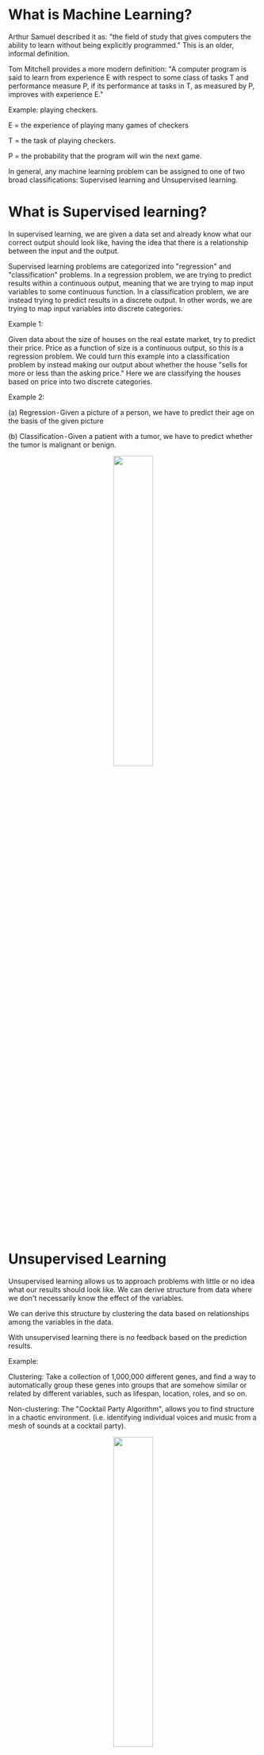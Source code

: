# What is Machine Learning?
Arthur Samuel described it as: "the field of study that gives computers the ability to learn without being explicitly programmed." This is an older, informal definition.

Tom Mitchell provides a more modern definition: "A computer program is said to learn from experience E with respect to some class of tasks T and performance measure P, if its performance at tasks in T, as measured by P, improves with experience E."

Example: playing checkers.

E = the experience of playing many games of checkers

T = the task of playing checkers.

P = the probability that the program will win the next game.

In general, any machine learning problem can be assigned to one of two broad classifications: Supervised learning and Unsupervised learning.

# What is Supervised learning?

In supervised learning, we are given a data set and already know what our correct output should look like, having the idea that there is a relationship between the input and the output.

Supervised learning problems are categorized into "regression" and "classification" problems. In a regression problem, we are trying to predict results within a continuous output, meaning that we are trying to map input variables to some continuous function. In a classification problem, we are instead trying to predict results in a discrete output. In other words, we are trying to map input variables into discrete categories.

Example 1:

Given data about the size of houses on the real estate market, try to predict their price. Price as a function of size is a continuous output, so this is a regression problem.
We could turn this example into a classification problem by instead making our output about whether the house "sells for more or less than the asking price." Here we are classifying the houses based on price into two discrete categories.

Example 2:

(a) Regression - Given a picture of a person, we have to predict their age on the basis of the given picture

(b) Classification - Given a patient with a tumor, we have to predict whether the tumor is malignant or benign.

<p align="center">
<img src="images/supervisedlearning.png" width="40%" height="40%">
</p>

# Unsupervised Learning

Unsupervised learning allows us to approach problems with little or no idea what our results should look like. We can derive structure from data where we don't necessarily know the effect of the variables.

We can derive this structure by clustering the data based on relationships among the variables in the data.

With unsupervised learning there is no feedback based on the prediction results.

Example:

Clustering: Take a collection of 1,000,000 different genes, and find a way to automatically group these genes into groups that are somehow similar or related by different variables, such as lifespan, location, roles, and so on.

Non-clustering: The "Cocktail Party Algorithm", allows you to find structure in a chaotic environment. (i.e. identifying individual voices and music from a mesh of sounds at a cocktail party).

<p align="center">
<img src="images/unsupervisedlearning.png" width="40%" height="40%">
</p>

# Model Representation

To establish notation for future use, we’ll use $x^{(i)}x(i)$ to denote the “input” variables (living area in this example), also called input features, and $y^{(i)}y(i)$ to denote the “output” or target variable that we are trying to predict (price).

A pair $(x^{(i)}, y^{(i)})$ is called a training example, and the dataset that we’ll be using to learn—a list of m training examples $(x^{(i)}, y^{(i)});i=1,...,m$—is called a training set.

Note that the superscript “$(i)$” in the notation is simply an index into the training set, and has nothing to do with exponentiation. We will also use X to denote the space of input values, and Y to denote the space of output values. In this example, $X = Y = ℝ$.

To describe the supervised learning problem slightly more formally, our goal is, given a training set, to learn a function $h : X → Y$ so that $h(x)$ is a “good” predictor for the corresponding value of $y$. For historical reasons, this function $h$ is called a hypothesis. Seen pictorially, the process is therefore like this:

<p align="center">
<img src="images/hypothesis.png">
</p>

When the target variable that we’re trying to predict is continuous, such as in our housing example, we call the learning problem a regression problem. When y can take on only a small number of discrete values (such as if, given the living area, we wanted to predict if a dwelling is a house or an apartment, say), we call it a classification problem.

# Cost Function

We can measure the accuracy of our hypothesis function by using a cost function. This takes an average difference (actually a fancier version of an average) of all the results of the hypothesis with inputs from x's and the actual output y's.

\begin{align*}
    J(\theta_0,\theta_1)=\frac{1}{2m}\sum\limits_{i=1}^{m}(\hat{y}_i−y_i)^2=\frac{1}{2m}\sum\limits_{i=1}^{m}(h_{\theta}x_i - y_i)^2
\end{align*}

To break it apart, it is $\frac{1}{2}\bar{x}$ where $\bar{x}$ is the mean of the squares of $h_\theta(x_{i}) - y$, or the difference between the predicted value and the actual value.

This function is otherwise called the "Squared error function", or "Mean squared error". The mean is halved $\frac{1}{2}$ as a convenience for the computation of the gradient descent, as the derivative term of the square function will cancel out the $\frac{1}{2}$.

The idea is to choose the $\theta_0,\theta_1$ so that $h_\theta(x)$ is close to $y$ for our training examples $(x,y)$

# Cost Function - Intuition I

If we try to think of it in visual terms, our training data set is scattered on the x-y plane. We are trying to make a straight line (defined by $h_\theta(x)$ which passes through these scattered data points.

Our objective is to get the best possible line. The best possible line will be such so that the average squared vertical distances of the scattered points from the line will be the least. Ideally, the line should pass through all the points of our training data set. In such a case, the value of $J(\theta_0, \theta_1)$ will be 0. The following example shows the ideal situation where we have a cost function of 0.

<p align="center">
<img src="images/costfunction1.png">
</p>

When $\theta_1 = 1$ , we get a slope of 1 which goes through every single data point in our model. Conversely, when $\theta_1 = 0.5$, we see the vertical distance from our fit to the data points increase.

<p align="center">
<img src="images/costfunction2.png">
</p>

This increases our cost function to 0.58. Plotting several other points yields to the following graph:

<p align="center">
<img src="images/costfunction3.png">
</p>

Thus as a goal, we should try to minimize the cost function. In this case, $\theta_1 = 1$ is our global minimum.

# Cost Function - Intuition II

A contour plot is a graph that contains many contour lines. A contour line of a two variable function has a constant value at all points of the same line. An example of such a graph is the one to the right below.

<p align="center">
<img src="images/costfunction4.png">
</p>

Taking any color and going along the 'circle', one would expect to get the same value of the cost function. For example, the three green points found on the green line above have the same value for $J(\theta_0,\theta_1)$ and as a result, they are found along the same line. The circled $x$ displays the value of the cost function for the graph on the left when $\theta_0= 800_$ and $\theta_1 = -0.15$. Taking another $h(x)$ and plotting its contour plot, one gets the following graphs:

<p align="center">
<img src="images/costfunction5.png">
</p>

When $\theta_0 = 360$ and $\theta_1 = 0$, the value of $J(\theta_0,\theta_1)$ in the contour plot gets closer to the center thus reducing the cost function error. Now giving our hypothesis function a slightly positive slope results in a better fit of the data.

<p align="center">
<img src="images/costfunction6.png">
</p>

The graph above minimizes the cost function as much as possible and consequently, the result of $\theta_1$ and $\theta_0$ tend to be around 0.12 and 250 respectively. Plotting those values on our graph to the right seems to put our point in the center of the inner most 'circle'.

# Gradient Descent

So we have our hypothesis function and we have a way of measuring how well it fits into the data. Now we need to estimate the parameters in the hypothesis function. That's where gradient descent comes in.

Imagine that we graph our hypothesis function based on its fields $\theta_0$ and $\theta_1$ (actually we are graphing the cost function as a function of the parameter estimates). We are not graphing x and y itself, but the parameter range of our hypothesis function and the cost resulting from selecting a particular set of parameters.

We put $\theta_0$ on the x axis and $\theta_1$ on the y axis, with the cost function on the vertical z axis. The points on our graph will be the result of the cost function using our hypothesis with those specific theta parameters. The graph below depicts such a setup.

<p align="center">
<img src="images/gradient.png">
</p>

We will know that we have succeeded when our cost function is at the very bottom of the pits in our graph, i.e. when its value is the minimum. The red arrows show the minimum points in the graph.

The way we do this is by taking the derivative (the tangential line to a function) of our cost function. The slope of the tangent is the derivative at that point and it will give us a direction to move towards. We make steps down the cost function in the direction with the steepest descent. The size of each step is determined by the parameter $\alpha$, which is called the learning rate.

For example, the distance between each 'star' in the graph above represents a step determined by our parameter $\alpha$,. A smaller $\alpha$ would result in a smaller step and a larger $\alpha$, results in a larger step. The direction in which the step is taken is determined by the partial derivative of $J(\theta_0,\theta_1)$. Depending on where one starts on the graph, one could end up at different points. The image above shows us two different starting points that end up in two different places.

The gradient descent algorithm is:

\begin{align*}
  \theta_j := \theta_j - \alpha\frac{d}{d\theta_j}J(\theta_0,\theta_1)
\end{align*}

where:

$j=0,1$ represents the feature index number, $:=$ is the assigment ("update") math symbol and $\alpha$ is the learning rate.

At each iteration j, one should simultaneously update the parameters $\theta_1, \theta_2,...,\theta_n$. Updating a specific parameter prior to calculating another one on the $j^{(th)}$ iteration would yield to a wrong implementation:

<p align="center">
<img src="images/correct_gradient.png">
</p>

# Gradient Descent Intuition

We are going to explore the scenario where we used one parameter $\theta_1$ and plotted its cost function to implement a gradient descent.

<p align="center">
<img src="images/gradient_intuition_1.png" width="50%" height="50%">
</p>

- The derivate term ($\frac{d}{d\theta_1}$)

We start at a random point on the function $J(\tetha_1)$, e.g $\theta_1$ in the x axis. We compute the derivative \frac{d}{d\theta_1}, that is the tangent line to the point $\theta_1$. We discover that it is positive, now the function know that the point is a in positive slope (given that the slope is the derivative of $\theta_1$). So, the update is going to be $\theta_1$ minus $\alpha$ times some positive number:

<p align="center">
<img src="images/gradient_intuition_2.png" width="60%" height="60%">
</p>

With the update, the gradient descent drives $\theta_1$ to the left, closer to the minimum.

It can happen the opposite, the slope of the tangent line is negative given that the derivative of $\theta_1$ is negative. With the formula we see that negative $\alpha$ times the negative derivative makes the $\theta_1$ bigger, driving the updated $\theta_1$ to the right.

<p align="center">
<img src="images/gradient_intuition_3.png" width="60%" height="60%">
</p>

In any case, regardless of the slope's sign for $\frac{d}{d\theta_1}J(\theta_1), \theta_1$ eventually converges to its minimum value.

- Learning rate ($\alpha$)

We should adjust our parameter $\alpha$ to ensure that the gradient descent algorithm converges in a reasonable time. Failure to converge or too much time to obtain the minimum value imply that our step size is wrong.

<p align="center">
<img src="images/gradient_intuition_4.png" width="60%" height="60%">
</p>

Gradient descent can converge to a local minimum, even with the learning rate $\alpha$ fixed. As we approach a local minimum, gradient descent will automatically take smaller steps. So, no need to decrease $\alpha$ over time.

Note that if you are already at the local optimum it leaves $\theta_1$ unchanged cause its updates as $\theta_j := \theta_j - \alpha\times0$.

<p align="center">
<img src="images/gradient_intuition_5.png" width="60%" height="60%">
</p>

# Gradient Descent For Linear Regression

When specifically applied to the case of linear regression (the "OLS" cost function), a new form of the gradient descent equation can be derived. We substitute the gradient descent algorithm:

\begin{align*}
  \theta_j := \theta_j - \alpha\frac{d}{d\theta_j}J(\theta_0,\theta_1)
\end{align*}

With our actual hypothesis function and our actual cost function:

\begin{align*}
  h_{\theta}(x)= \theta_0 + \theta_1x
\end{align*}
\begin{align*}
  J(\theta_0,\theta_1)= \frac{1}{2m}\sum\limits_{i=1}^{m}(h_{\theta}x_i - y_i)^2
\end{align*}


For the partial derivate, we derivate with respect of $\theta_0$ and $\theta_1$:

* For $\theta_0: \frac{d}{d\theta_0}J(\theta_0,\theta_1)=\frac{1}{m}\sum\limits_{i=1}^{m}(h_{\theta}x_i - y_i)$

* For $\theta_1: \frac{d}{d\theta_1}J(\theta_0,\theta_1)=\frac{1}{m}\sum\limits_{i=1}^{m}(h_{\theta}x_i - y_i)x_i$

Resulting in:

repeat until convergence {

\begin{align*}
\theta_0 := \theta_0 - \alpha\frac{1}{m}\sum\limits_{i=1}^{m}(h_{\theta}x_i - y_i)
\end{align*}

\begin{align*}
\theta_1 := \theta_1 - \alpha\frac{1}{m}\sum\limits_{i=1}^{m}(h_{\theta}x_i - y_i)x_i
\end{align*}

}

The point of all this is that if we start with a guess for our hypothesis and then repeatedly apply these gradient descent equations, our hypothesis will become more and more accurate.

So, this is simply gradient descent on the original cost function J. This method looks at every example in the entire training set on every step, and is called batch gradient descent.

Note that, while gradient descent can be susceptible to local minimum in general, the optimization problem we have posed here for linear regression has only one global, and no other local,thus gradient descent always converges (assuming the learning rate α is not too large) to the global minimum.

# Multiple Features

The multivariable form of the hypothesis function accommodating these multiple features is as follows:

\begin{align*}
h_{\theta}(x)= \theta_0 + \theta_{1}x_1 + \theta_{2}x_2 + \theta_{3}x_3 + ... + \theta_{n}x_n
\end{align*}

Using the definition of matrix multiplication, our multivariable hypothesis function can be concisely represented as:

$\[
h_{\theta}(x)= [\theta_0 \theta_1 ... \theta_n]
\begin{bmatrix}
x_0 \\
x_1 \\
. \\
. \\
. \\
x_n \\
\end{bmatrix} = \theta^{T}x
\]$

# Gradient Descent for Multiple Variables

The gradient descent equation itself is generally the same form; we just have to repeat it for our 'n' features:

\begin{align*}
& \text{repeat until convergence:} \;
\lbrace
\newline \; & \theta_0 := \theta_0 - \alpha \frac{1}{m} \sum\limits_{i=1}^{m} (h_\theta(x^{(i)}) - y^{(i)}) \cdot x_0^{(i)}
\newline \; & \theta_1 := \theta_1 - \alpha \frac{1}{m} \sum\limits_{i=1}^{m} (h_\theta(x^{(i)}) - y^{(i)}) \cdot x_1^{(i)}
\newline \; & \theta_2 := \theta_2 - \alpha \frac{1}{m} \sum\limits_{i=1}^{m} (h_\theta(x^{(i)}) - y^{(i)}) \cdot x_2^{(i)} \newline & \cdots
\newline \rbrace
\end{align*}

In other words:

\begin{align*}
& \text{repeat until convergence:} \;
\lbrace
\newline \; & \theta_j := \theta_j - \alpha \frac{1}{m} \sum\limits_{i=1}^{m} (h_\theta(x^{(i)}) - y^{(i)}) \cdot x_j^{(i)} \; & \text{for j := 0...n}
\newline \rbrace
\end{align*}

# Gradient Descent in Practice I - Feature Scaling

We can speed up gradient descent by having each of our input values in roughly the same range. This is because $\theta$ will descend quickly on small ranges and slowly on large ranges, and so will oscillate inefficiently down to the optimum when the variables are very uneven.

The way to prevent this is to modify the ranges of our input variables so that they are all roughly the same. Ideally: $-1 <= x_i <= 1$

These aren't exact requirements; we are only trying to speed things up. The goal is to get all input variables into roughly one of these ranges, give or take a few.

Two techniques to help with this are feature scaling and mean normalization.
* Feature scaling involves dividing the input values by the range (i.e. the maximum value minus the minimum value) of the input variable, resulting in a new range of just 1.

* Mean normalization involves subtracting the average value for an input variable from the values for that input variable resulting in a new average value for the input variable of just zero. To implement both of these techniques, adjust your input values as shown in this formula:
\begin{align*}
x_i := \frac{x_i - \mu_i}{s_i}
\end{align*}

Where $\mu_i$ is the average of $x_i$ in the training set, and $s_i$
is a measure of dispersion, either the range of values (max - min), or the standard deviation.

# Gradient Descent in Practice II - Learning Rate

* Debugging.

How to make sure that the gradient descent is working correctly?

Make a plot with number of iterations on the x-axis. Now plot the cost function, $J(\theta)$ over the number of iterations of gradient descent. If learning rate $\alpha$ is sufficiently small, then $J(\theta)$ will decrease on every iteration.

<p align="center">
<img src="images/gradient_iteration1.png" width="40%" height="40%">
</p>

If $J(\theta)$ ever increases, then you probably need to decrease $\alpha$.

<p align="center">
<img src="images/gradient_iteration2.png">
</p>

* Automatic convergence test. Declare convergence if $J(\theta)$ decreases by less than $E$ in one iteration, where $E$ is some small value such as $10^−3$. However in practice it's difficult to choose this threshold value, it's usually clear when you graph it.

Try with a scale factors of alpha: $\alpha = ...,0.001,0.003,0.01,0.03,0.1,0.3,1,...$

# Features and Polynomial Regression

We can change the behavior or curve of our hypothesis function by making it a quadratic, cubic or square root function (or any other form). For example: $h_{\theta}(x)=\theta_0 + \theta_1x_1 + \theta_2x_2^2 + \theta_3x_3^3$

<p align="center">
<img src="images/polynomial.png" width="60%" height="60%">
</p>

One important thing to keep in mind is, if you choose your features this way then feature scaling becomes very important.

For example: if $x_1$ has range $1 - 1000$, then range of $x_1^2$ becomes $1 - 1000000$, and the range of $x_1^3$ becomes $1 - 1000000000$

# Normal Equation

Gradient descent gives one way of minimizing $J(\theta)$. Let’s discuss a second way of doing so, this time performing the minimization explicitly and without resorting to an iterative algorithm.

In the "Normal Equation" method, we will minimize $J(\theta)$ by explicitly taking its derivatives, and setting them to zero. This allows us to find the optimum theta without iteration.

The normal equation formula is: $\theta=(X^{T}X)^{-1}X^{T}y$

With the normal equation method, there is no need to choose alpha, since there is no iteration or learning rate. The main drawback is that it is slow if the sample is very large.
